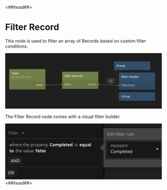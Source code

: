 <##head##>
# Filter Record
This node is used to filter an array of Records based on custom filter conditions.

![](./filter-records-node.png ':class=img-size-l')

The Filter Record node comes with a visual filter builder.

![](./filter-records-visual.png ':class=img-size-l')
<##head##>